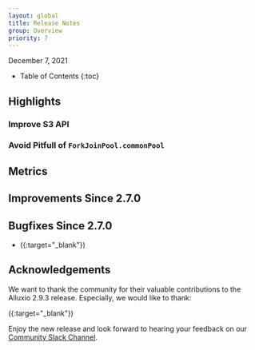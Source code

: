 ```yaml
---
layout: global
title: Release Notes
group: Overview
priority: 7
---
```


December 7, 2021

* Table of Contents
{:toc}

## Highlights

### Improve S3 API

### Avoid Pitfull of `ForkJoinPool.commonPool`

## Metrics

## Improvements Since 2.7.0 

## Bugfixes Since 2.7.0

* ([](){:target="_blank"})

## Acknowledgements

We want to thank the community for their valuable contributions to the Alluxio 2.9.3 release. Especially, we would like to thank:

([](){:target="_blank"})

Enjoy the new release and look forward to hearing your feedback on our [Community Slack Channel](https://alluxio.io/slack).